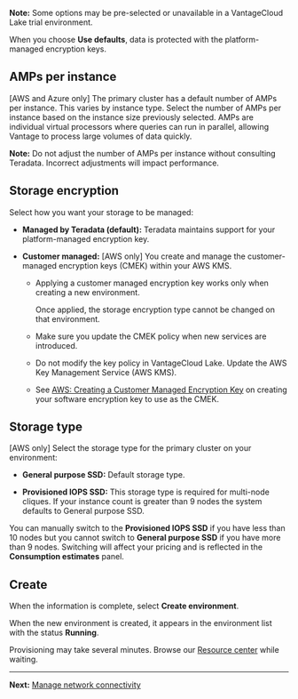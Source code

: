 **Note:** Some options may be pre-selected or unavailable in a VantageCloud Lake trial environment.

When you choose **Use defaults**, data is protected with the platform-managed encryption keys.

## AMPs per instance


[AWS and Azure only] The primary cluster has a default number of AMPs per instance. This varies by instance type. Select the number of AMPs per instance based on the instance size previously selected. AMPs are individual virtual processors where queries can run in parallel, allowing Vantage to process large volumes of data quickly.

**Note:** Do not adjust the number of AMPs per instance without consulting Teradata. Incorrect adjustments will impact performance.

## Storage encryption


Select how you want your storage to be managed:

-   **Managed by Teradata (default):** Teradata maintains support for your platform-managed encryption key.


-   **Customer managed:** [AWS only] You create and manage the customer-managed encryption keys (CMEK) within your AWS KMS.

    -   Applying a customer managed encryption key works only when creating a new environment.

        Once applied, the storage encryption type cannot be changed on that environment.


    -   Make sure you update the CMEK policy when new services are introduced.


    -   Do not modify the key policy in VantageCloud Lake. Update the AWS Key Management Service (AWS KMS).


    -   See [AWS: Creating a Customer Managed Encryption Key](https://docs.teradata.com/access/sources/dita/topic?dita:topicPath=qly1704828971494.dita) on creating your software encryption key to use as the CMEK.


## Storage type


[AWS only] Select the storage type for the primary cluster on your environment:

-   **General purpose SSD:** Default storage type.


-   **Provisioned IOPS SSD:** This storage type is required for multi-node cliques. If your instance count is greater than 9 nodes the system defaults to General purpose SSD.


You can manually switch to the **Provisioned IOPS SSD** if you have less than 10 nodes but you cannot switch to **General purpose SSD** if you have more than 9 nodes. Switching will affect your pricing and is reflected in the **Consumption estimates** panel.

## Create


When the information is complete, select **Create environment**.

When the new environment is created, it appears in the environment list with the status **Running**.

Provisioning may take several minutes. Browse our [Resource center](xex1721168413281.md) while waiting.

---

**Next:** [Manage network connectivity](cqk1721231159841.md)


